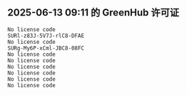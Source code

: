 ## 2025-06-13 09:11 的 GreenHub 许可证
```
No license code
SURl-z83J-5V7J-rlC8-DFAE
No license code
SURg-My6P-xCml-JBC8-08FC
No license code
No license code
No license code
No license code
No license code
No license code
```
